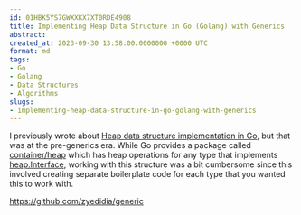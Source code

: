 ```yaml
---
id: 01HBK5YS7GWXXKX7XT0RDE4908
title: Implementing Heap Data Structure in Go (Golang) with Generics
abstract: 
created_at: 2023-09-30 13:58:00.0000000 +0000 UTC
format: md
tags:
- Go
- Golang
- Data Structures
- Algorithms
slugs:
- implementing-heap-data-structure-in-go-golang-with-generics
---
```


I previously wrote about [Heap data structure implementation in Go](https://www.tugberkugurlu.com/archive/usage-of-the-heap-data-structure-in-go-golang-with-examples), but that was at the pre-generics era. While 
Go provides a package called [container/heap](https://golang.org/pkg/container/heap/) which has heap operations for any type that implements [heap.Interface](https://golang.org/pkg/container/heap/#Interface), working with this structure was a bit 
cumbersome since this involved creating separate boilerplate code for each type that you wanted this to work with.

https://github.com/zyedidia/generic